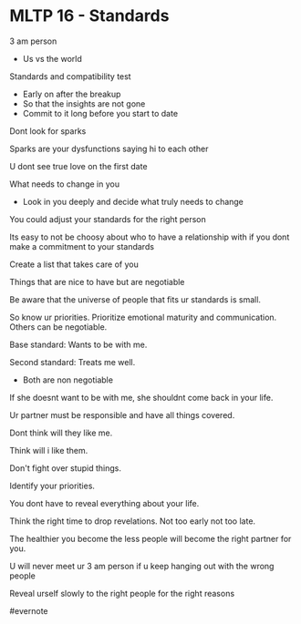 # MLTP 16 - Standards

3 am person

- Us vs the world

Standards and compatibility test

- Early on after the breakup
- So that the insights are not gone
- Commit to it long before you start to date

Dont look for sparks

Sparks are your dysfunctions saying hi to each other

U dont see true love on the first date

What needs to change in you

- Look in you deeply and decide what truly needs to change

You could adjust your standards for the right person

Its easy to not be choosy about who to have a relationship with if you dont make a commitment to your standards

Create a list that takes care of you

Things that are nice to have but are negotiable

Be aware that the universe of people that fits ur standards is small.

So know ur priorities. Prioritize emotional maturity and communication. Others can be negotiable.

Base standard: Wants to be with me.

Second standard: Treats me well.

- Both are non negotiable

If she doesnt want to be with me, she shouldnt come back in your life.

Ur partner must be responsible and have all things covered.

Dont think will they like me.

Think will i like them.

Don't fight over stupid things.

Identify your priorities.

You dont have to reveal everything about your life.

Think the right time to drop revelations. Not too early not too late.

The healthier you become the less people will become the right partner for you.

U will never meet ur 3 am person if u keep hanging out with the wrong people

Reveal urself slowly to the right people for the right reasons

\#evernote

